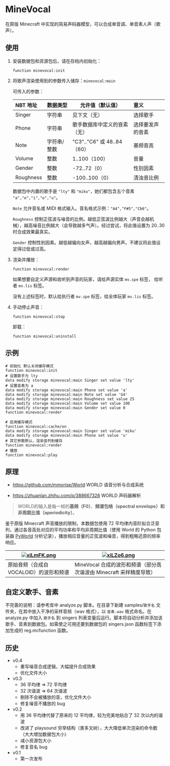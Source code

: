 # MineVocal
在原版 Minecraft 中实现的简易声码器模型，可以合成单音调、单音素人声（歌声）。

## 使用

1. 安装数据包和资源包后，请在存档内初始化：
   
   ```
   function minevocal:init
   ```
   
2. 将歌声渲染使用到的参数传入储存：`minevocal:main`

   可传入的参数：
   
   | NBT 地址  | 数据类型    | 允许值（默认值）             | 意义             |
   | :-------- | ----------- | ---------------------------- | :--------------- |
   | Singer    | 字符串      | 见下文（无）                 | 选择歌手         |
   | Phone     | 字符串      | 歌手数据库中定义的音素（无） | 选择要发声的音素 |
   | Note      | 字符串/整数 | "C3".."C6" 或 48..84（60）   | 基频音高         |
   | Volume    | 整数        | 1..100（100）                | 音量             |
   | Gender    | 整数        | -72..72（0）                 | 性别因素         |
   | Roughness | 整数        | -100..100（0）               | 清浊音比例       |
   
   数据包中内置的歌手是 `"lty"` 和 `"miku"`，她们都包含五个音素 `"a","e","i","o","u"`。
   
   `Note` 允许音名或 MIDI 格式输入。音名格式示例：`"A4","F#5","Cb6"`。
   
   `Roughness` 控制正弦波与噪音的比例。越低正弦波比例越大（声音会越机械），越高噪音比例越大（会导致越多气声）。经过尝试，将此值设置为 20..30 时合成效果最真实。
   
   `Gender` 控制性别因素。越低越偏向女声，越高越偏向男声。不建议将此值设定得过低或过高。
   
3. 渲染并播放：

   ```
   function minevocal:render
   ```

   如果想要自定义声源和收听到声音的玩家，请给声源实体 `mv.spe` 标签， 给听者 `mv.lis` 标签。

   没有上述标签时，默认给执行者 `mv.spe` 标签，给全体玩家 `mv.lis` 标签。

4. 手动停止声音：

   ```
   function minevocal:stop
   ```

   卸载：
   
   ```
   function minevocal:uninstall
   ```

## 示例

```
# 初始化 默认关闭缓存模式
function minevocal:init
# 设置歌手为 lty
data modify storage minevocal:main Singer set value 'lty'
# 设置音素为 a
data modify storage minevocal:main Phone set value 'a'
data modify storage minevocal:main Note set value 'G4'
data modify storage minevocal:main Roughness set value 25
data modify storage minevocal:main Volume set value 100
data modify storage minevocal:main Gender set value 0
function minevocal:render
```

```
# 启用缓存模式
function minevocal:cache/on
data modify storage minevocal:main Singer set value 'miku'
data modify storage minevocal:main Phone set value 'u'
# 其它参数默认，渲染音列到缓存
function minevocal:render
# 播放
function minevocal:play
```

## 原理

- https://github.com/mmorise/World WORLD 语音分析与合成系统

- https://zhuanlan.zhihu.com/p/388667328 WORLD 声码器解析

> WORLD的输入是每一帧的**基频（F0）**、**频谱包络（spectral envelope）**和**非周期比值（aperiodicity）**。

鉴于原版 Minecraft 声音播放的限制，本数据包使用 72 平均律内音阶拟合泛音列，通过各音高处对应的平均功率和平均非周期比值（使用 World 的 Python 包装器 [PyWorld](https://github.com/JeremyCCHsu/Python-Wrapper-for-World-Vocoder) 分析记录），播放相应音量的正弦波和噪音，得到粗略还原的频率响应。

| [![xiLmFK.png](https://s1.ax1x.com/2022/09/21/xiLmFK.png)](https://imgse.com/i/xiLmFK) | [![xiLZo6.png](https://s1.ax1x.com/2022/09/21/xiLZo6.png)](https://imgse.com/i/xiLZo6) |
| ------------------------------------------------------------ | ------------------------------------------------------------ |
| 原始音频（合成自 VOCALOID）的波形和频谱                      | MineVocal 合成的波形和频谱（部分高次谐波由 Minecraft 采样精度导致） |

## 自定义歌手、音素

不完善的说明：请参考库中 analyze.py 脚本。在目录下新建 samples/`歌手名` 文件夹，在其中放入干净的采样音频（wav 格式），以 `音素.wav` 格式命名。在 analyze.py 中加入 `歌手名` 到 singers 列表变量后运行。脚本将自动分析并添加该歌手、音素到数据包。如需使之可用还要到数据包的 singers.json 函数标签下添加生成的 reg.mcfunction 函数。

## 历史

- v0.4
  - 重写噪音合成逻辑，大幅提升合成效果
  - 优化文件大小
- v0.3
  - 36 平均律 => 72 平均律
  - 32 次谐波 => 64 次谐波
  - 剔除不会被播放的音，优化文件大小
  - 修复噪音不播放的 bug
- v0.2
  - 用 36 平均律代替了原来的 12 平均律，较为完美地贴合了 32 次以内的谐波
  - 改进了 playsound 穷举结构（类多叉树），大大降低单次渲染的命令数（大大增加数据包大小）
  - 减小资源包大小
  - 修复音名 bug
- v0.1
  - 第一次发布

